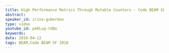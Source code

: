 ```yaml
---
title: High Performance Metrics Through Mutable Counters - Code BEAM SF 2018
abstract: 
speaker_id: irina-guberman
type: video
youtube_id: peKLuq-tdQo
keywords: 
date: 2018-04-12
tags: BEAM,Code BEAM SF 2018
---
```


